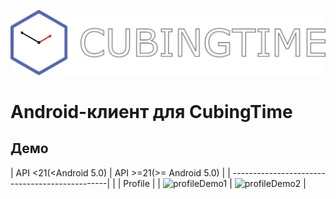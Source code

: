 ![app_logo](imgres/app_logo.png)
# Android-клиент для CubingTime

## Демо

| API <21(<Android 5.0) | API >=21(>= Android 5.0) |
| -----------------------------------------------| |
|                    Profile                       |
| ![profileDemo1](imgres/profile_demo_api_21_and_after_21.gif) | ![profileDemo2](imgres/profile_demo_api_before_21.gif)  |
